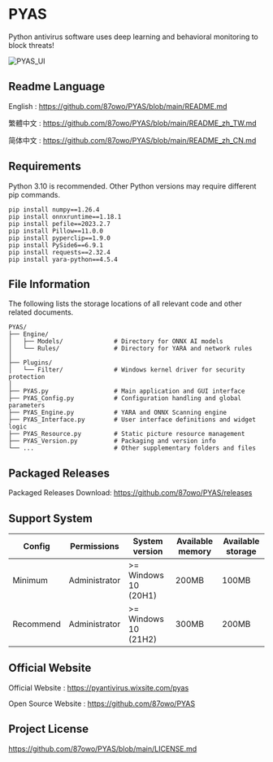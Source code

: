# PYAS

Python antivirus software uses deep learning and behavioral monitoring to block threats!

![PYAS_UI](https://github.com/user-attachments/assets/68765836-7272-482f-b8cd-d8ba728d88ab)

## Readme Language

English : https://github.com/87owo/PYAS/blob/main/README.md

繁體中文 : https://github.com/87owo/PYAS/blob/main/README_zh_TW.md

简体中文 : https://github.com/87owo/PYAS/blob/main/README_zh_CN.md

## Requirements

Python 3.10 is recommended. Other Python versions may require different pip commands.

```
pip install numpy==1.26.4
pip install onnxruntime==1.18.1
pip install pefile==2023.2.7
pip install Pillow==11.0.0
pip install pyperclip==1.9.0
pip install PySide6==6.9.1
pip install requests==2.32.4
pip install yara-python==4.5.4
```

## File Information

The following lists the storage locations of all relevant code and other related documents.

```
PYAS/
├── Engine/
│   ├── Models/              # Directory for ONNX AI models
│   └── Rules/               # Directory for YARA and network rules
│
├── Plugins/
│   └── Filter/              # Windows kernel driver for security protection
│
├── PYAS.py                  # Main application and GUI interface
├── PYAS_Config.py           # Configuration handling and global parameters
├── PYAS_Engine.py           # YARA and ONNX Scanning engine
├── PYAS_Interface.py        # User interface definitions and widget logic
├── PYAS_Resource.py         # Static picture resource management
├── PYAS_Version.py          # Packaging and version info
└── ...                      # Other supplementary folders and files
```

## Packaged Releases

Packaged Releases Download: https://github.com/87owo/PYAS/releases

## Support System

| Config    | Permissions   | System version       | Available memory | Available storage |
|-----------|---------------|----------------------|------------------|-------------------|
| Minimum   | Administrator | >= Windows 10 (20H1) | 200MB            | 100MB             |
| Recommend | Administrator | >= Windows 10 (21H2) | 300MB            | 200MB             |

## Official Website

Official Website : https://pyantivirus.wixsite.com/pyas

Open Source Website : https://github.com/87owo/PYAS

## Project License

https://github.com/87owo/PYAS/blob/main/LICENSE.md

